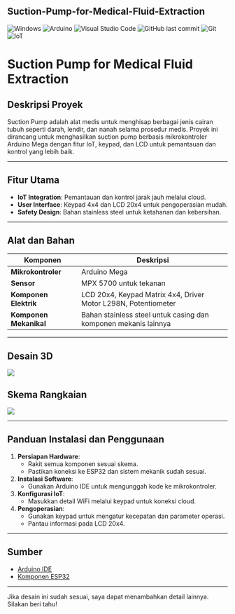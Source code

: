 ## Suction-Pump-for-Medical-Fluid-Extraction

![Windows](https://img.shields.io/badge/Windows-0078D6?style=for-the-badge&logo=windows&logoColor=white)
![Arduino](https://img.shields.io/badge/-Arduino-00979D?style=for-the-badge&logo=Arduino&logoColor=white)
![Visual Studio Code](https://img.shields.io/badge/Visual%20Studio%20Code-0078d7.svg?style=for-the-badge&logo=visual-studio-code&logoColor=white)
![GitHub last commit](https://img.shields.io/github/last-commit/username/Suction-Pump-Project)
![Git](https://img.shields.io/badge/git-%23F05033.svg?style=for-the-badge&logo=git&logoColor=white)
![IoT](https://img.shields.io/badge/-IoT-light.svg?style=flat&logo=internetofthings&logoColor=white&color=1db86a)

# Suction Pump for Medical Fluid Extraction

## Deskripsi Proyek
Suction Pump adalah alat medis untuk menghisap berbagai jenis cairan tubuh seperti darah, lendir, dan nanah selama prosedur medis. Proyek ini dirancang untuk menghasilkan suction pump berbasis mikrokontroler Arduino Mega dengan fitur IoT, keypad, dan LCD untuk pemantauan dan kontrol yang lebih baik.

---

## Fitur Utama
- **IoT Integration**: Pemantauan dan kontrol jarak jauh melalui cloud.
- **User Interface**: Keypad 4x4 dan LCD 20x4 untuk pengoperasian mudah.
- **Safety Design**: Bahan stainless steel untuk ketahanan dan kebersihan.

---

## Alat dan Bahan
| Komponen            | Deskripsi                                                                 |
|---------------------|---------------------------------------------------------------------------|
| **Mikrokontroler**  | Arduino Mega                                                            |
| **Sensor**          | MPX 5700 untuk tekanan                                                  |
| **Komponen Elektrik**| LCD 20x4, Keypad Matrix 4x4, Driver Motor L298N, Potentiometer         |
| **Komponen Mekanikal**| Bahan stainless steel untuk casing dan komponen mekanis lainnya       |

---

## Desain 3D
<img src="[https://github.com/ainnajib2002/Sistem-Monitoring-Suhu-dan-Kelembaban-pada-Tanaman-dengan-Blynk-dan-ESP8266/blob/main/Skema_Rangkaian/Skema%20Rangkaian.png](https://github.com/ainnajib2002/Suctiom-Pump-for-Medical-Fluid-Extraction/blob/main/Desain/Mekanik/Desain%20Mekanik.PNG)">

## Skema Rangkaian
<img src="https://github.com/ainnajib2002/Sistem-Monitoring-Suhu-dan-Kelembaban-pada-Tanaman-dengan-Blynk-dan-ESP8266/blob/main/Skema_Rangkaian/Skema%20Rangkaian.png">

---

## Panduan Instalasi dan Penggunaan
1. **Persiapan Hardware**: 
   - Rakit semua komponen sesuai skema.
   - Pastikan koneksi ke ESP32 dan sistem mekanik sudah sesuai.
2. **Instalasi Software**:
   - Gunakan Arduino IDE untuk mengunggah kode ke mikrokontroler.
3. **Konfigurasi IoT**:
   - Masukkan detail WiFi melalui keypad untuk koneksi cloud.
4. **Pengoperasian**:
   - Gunakan keypad untuk mengatur kecepatan dan parameter operasi.
   - Pantau informasi pada LCD 20x4.

---

## Sumber
- [Arduino IDE](https://www.arduino.cc/en/software)
- [Komponen ESP32](https://www.espressif.com/en/products/socs/esp32)

---

Jika desain ini sudah sesuai, saya dapat menambahkan detail lainnya. Silakan beri tahu!
